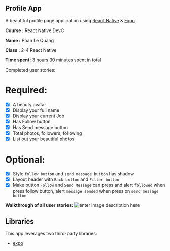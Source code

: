 
  

## Profile App

A beautiful profile page application using  [React Native](https://facebook.github.io/react-native/)  &  [Expo](https://expo.io/)
  

**Course :** React Native DevC

**Name :** Phan Le Quang

**Class :** 2-4 React Native

  

**Time spent:** 3 hours 30 minutes spent in total

  

Completed user stories:

  

# Required: 
* [x]   A beauty avatar
* [x]  Display your full name
* [x]  Display your current Job
* [x] Has Follow button
* [x]  Has Send message button
* [x] Total photos, followers, following
* [x] List out your beautiful photos
# Optional:
* [x]   Style  `follow button`  and  `send message button`  has shadow 
* [x]  Layout header with  `Back button`  and  `Filter button`
* [x]  Make button  `Follow`  and  `Send Message`  can press and alert  `followed`  when press follow button, alert  `message sended`  when press on  `send message button`

**Walkthrough of all user stories:**
![enter image description here](https://media.giphy.com/media/Yn5hS635mH35EICxJH/giphy.gif)

## [](https://github.com/codepath/android-rottentomatoes-demo/blob/submission/README.md#libraries)Libraries

  

This app leverages two third-party libraries:
- [expo](https://expo.io/) 
